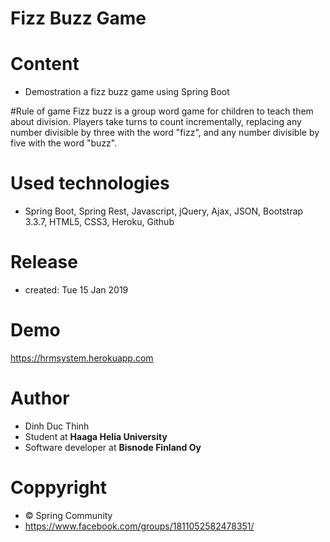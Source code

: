 # Fizz Buzz Game 
# Content 
- Demostration a fizz buzz game using Spring Boot

#Rule of game
Fizz buzz is a group word game for children to teach them about division. Players take turns to count incrementally, replacing any number divisible by three with the word "fizz", and any number divisible by five with the word "buzz".

# Used technologies
- Spring Boot, Spring Rest, Javascript, jQuery, Ajax, JSON, Bootstrap 3.3.7, HTML5, CSS3, Heroku, Github

# Release 
- created: Tue 15 Jan 2019

# Demo
https://hrmsystem.herokuapp.com

# Author
- Dinh Duc Thinh
- Student at <b>Haaga Helia University</b>
- Software developer at <b>Bisnode Finland Oy</b>

# Coppyright 
- © Spring Community 
- https://www.facebook.com/groups/1811052582478351/


